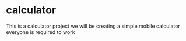 # calculator
This is a calculator project
we will be creating a simple mobile calculator
everyone is required to work

